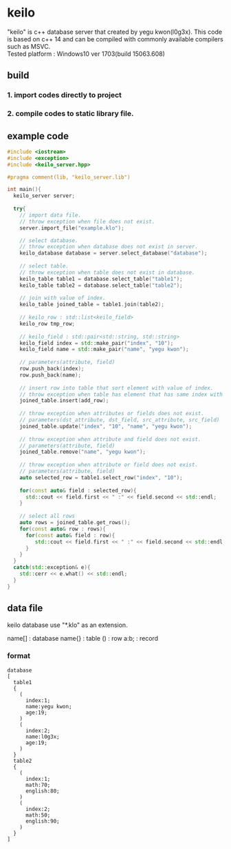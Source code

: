 # keilo

"keilo" is c++ database server that created by yegu kwon(l0g3x). This code is based on c++ 14 and can be compiled with commonly available compilers such as MSVC. <br/>
Tested platform : Windows10 ver 1703(build 15063.608)

## build
### 1. import codes directly to project
### 2. compile codes to static library file.

## example code
```c++
#include <iostream>
#include <exception>
#include <keilo_server.hpp>

#pragma comment(lib, "keilo_server.lib")

int main(){
  keilo_server server;
  
  try{
    // import data file.
    // throw exception when file does not exist.
    server.import_file("example.klo");

    // select database.
    // throw exception when database does not exist in server.
    keilo_database database = server.select_database("database");
    
    // select table.
    // throw exception when table does not exist in database.
    keilo_table table1 = database.select_table("table1");
    keilo_table table2 = database.select_table("table2");
    
    // join with value of index.
    keilo_table joined_table = table1.join(table2);
    
    // keilo_row : std::list<keilo_field>
    keilo_row tmp_row;
    
    // keilo_field : std::pair<std::string, std::string>
    keilo_field index = std::make_pair("index", "10");
    keilo_field name = std::make_pair("name", "yegu kwon");
    
    // parameters(attribute, field)
    row.push_back(index);
    row.push_back(name);
    
    // insert row into table that sort element with value of index.
    // throw exception when table has element that has same index with parameter's index.
    joined_table.insert(add_row);
    
    // throw exception when attributes or fields does not exist.
    // parameters(dst_attribute, dst_field, src_attribute, src_field)
    joined_table.update("index", "10", "name", "yegu kwon");
    
    // throw exception when attribute and field does not exist.
    // parameters(attribute, field)
    joined_table.remove("name", "yegu kwon");
    
    // throw exception when attribute or field does not exist.
    // parameters(attribute, field)
    auto selected_row = table1.select_row("index", "10");
    
    for(const auto& field : selected_row){
      std::cout << field.first << " :" << field.second << std::endl;
    }
    
    // select all rows
    auto rows = joined_table.get_rows();
    for(const auto& row : rows){
      for(const auto& field : row){
         std::cout << field.first << " :" << field.second << std::endl;
      }
    }
  }
  catch(std::exception& e){
    std::cerr << e.what() << std::endl;
  }
}
```

## data file
keilo database use "*.klo" as an extension.

name[] : database
name{} : table
() : row
a:b; : record

### format
```
database
[
  table1
  {
    (
      index:1;
      name:yegu kwon;
      age:19;
    )
    (
      index:2;
      name:l0g3x;
      age:19;
    )
  }
  table2
  {
    (
      index:1;
      math:70;
      english:80;
    )
    (
      index:2;
      math:50;
      english:90;
    )
  }
]
```
